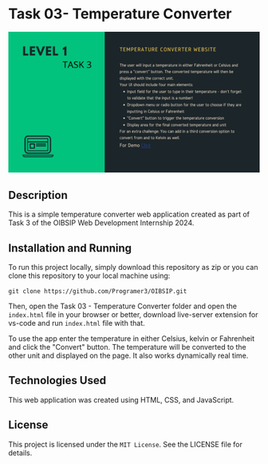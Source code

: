 # Task 03- Temperature Converter

![image](task3.png)

## Description

This is a simple temperature converter web application created as part of Task 3 of the OIBSIP Web Development Internship 2024.

## Installation and Running

To run this project locally, simply  download this repository as zip or you can clone this repository to your local machine using:

```
git clone https://github.com/Programer3/OIBSIP.git
```

Then, open the Task 03 - Temperature Converter folder and open the `index.html` file in your browser or better,
download live-server extension for  vs-code and run `index.html` file with that.

To use the app enter the temperature in either Celsius, kelvin or Fahrenheit and click the "Convert" button. The temperature will be converted to the other unit and displayed on the page. It also works dynamically real time.

## Technologies Used

This web application was created using HTML, CSS, and JavaScript.

## License

This project is licensed under the `MIT License`. See the LICENSE file for details.
